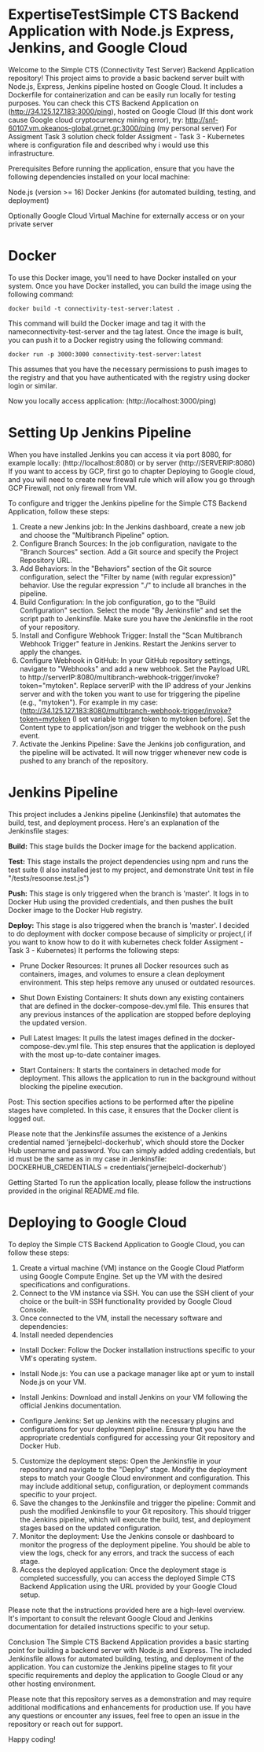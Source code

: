# ExpertiseTestSimple CTS Backend Application with Node.js Express, Jenkins, and Google Cloud
Welcome to the Simple CTS (Connectivity Test Server) Backend Application repository! This project aims to provide a basic backend server built with Node.js, Express, Jenkins pipeline hosted on Google Cloud.
It includes a Dockerfile for containerization and can be easily run locally for testing purposes.
You can check this CTS Backend Application on  (http://34.125.127.183:3000/ping), hosted on Google Cloud (If this dont work cause Google cloud cryptocurrency mining error), try: http://snf-60107.vm.okeanos-global.grnet.gr:3000/ping (my personal server)
For Assigment Task 3 solution check folder Assigment - Task 3 - Kubernetes where is configuration file and described why i would use this infrastructure.

Prerequisites
Before running the application, ensure that you have the following dependencies installed on your local machine:

Node.js (version >= 16)
Docker
Jenkins (for automated building, testing, and deployment)

Optionally
Google Cloud Virtual Machine for externally access or on your private server

# Docker
To use this Docker image, you'll need to have Docker installed on your system. Once you have Docker installed, 
you can build the image using the following command:

`docker build -t connectivity-test-server:latest .`

This command will build the Docker image and tag it with the nameconnectivity-test-server and the tag latest.
Once the image is built, you can push it to a Docker registry using the following command:

`docker run -p 3000:3000 connectivity-test-server:latest`

This assumes that you have the necessary permissions to push images to the registry and that you have authenticated with the registry using docker login or similar.

Now you locally access application: (http://localhost:3000/ping)

# Setting Up Jenkins Pipeline

When you have installed Jenkins you can access it via port 8080, for example locally: (http://localhost:8080) or by server (http://SERVERIP:8080)
If you want to access by GCP, first go to chapter Deploying to Google cloud, and you will need to create new firewall rule which will allow you go through GCP Firewall, not only firewall from VM.

To configure and trigger the Jenkins pipeline for the Simple CTS Backend Application, follow these steps:

1. Create a new Jenkins job: In the Jenkins dashboard, create a new job and choose the "Multibranch Pipeline" option.
2. Configure Branch Sources: In the job configuration, navigate to the "Branch Sources" section. Add a Git source and specify the Project Repository URL.
3. Add Behaviors: In the "Behaviors" section of the Git source configuration, select the "Filter by name (with regular expression)" behavior. Use the regular expression "./" to include all branches in the pipeline.
4. Build Configuration: In the job configuration, go to the "Build Configuration" section. Select the mode "By Jenkinsfile" and set the script path to Jenkinsfile. Make sure you have the Jenkinsfile in the root of your repository.
5. Install and Configure Webhook Trigger: Install the "Scan Multibranch Webhook Trigger" feature in Jenkins. Restart the Jenkins server to apply the changes.
6. Configure Webhook in GitHub: In your GitHub repository settings, navigate to "Webhooks" and add a new webhook. Set the Payload URL to http://serverIP:8080/multibranch-webhook-trigger/invoke?token="mytoken".
Replace serverIP with the IP address of your Jenkins server and <trigger-token> with the token you want to use for triggering the pipeline (e.g., "mytoken").
For example in my case: (http://34.125.127.183:8080/multibranch-webhook-trigger/invoke?token=mytoken (I set variable trigger token to mytoken before).
Set the Content type to application/json and trigger the webhook on the push event.
7. Activate the Jenkins Pipeline: Save the Jenkins job configuration, and the pipeline will be activated. It will now trigger whenever new code is pushed to any branch of the repository.

# Jenkins Pipeline

This project includes a Jenkins pipeline (Jenkinsfile) that automates the build, test, and deployment process. Here's an explanation of the Jenkinsfile stages:

**Build:** This stage builds the Docker image for the backend application.

  

**Test:** This stage installs the project dependencies using npm and runs the test suite (I also installed jest to my project, and demonstrate Unit test in file "/tests/resoonse.test.js")

  
  
**Push:** This stage is only triggered when the branch is 'master'. It logs in to Docker Hub using the provided credentials, and then pushes the built Docker image to the Docker Hub registry.

  
  
**Deploy:** This stage is also triggered when the branch is 'master'. I decided to do deployment with docker compose because of simplicity or project,( if you want to know how to do it with kubernetes check folder Assigment - Task 3 - Kubernetes) It performs the following steps:

  
  
- Prune Docker Resources: It prunes all Docker resources such as containers, images, and volumes to ensure a clean deployment environment. This step helps remove any unused or outdated resources.

  
  
- Shut Down Existing Containers: It shuts down any existing containers that are defined in the docker-compose-dev.yml file. This ensures that any previous instances of the application are stopped before deploying the updated version.

  
  
- Pull Latest Images: It pulls the latest images defined in the docker-compose-dev.yml file. This step ensures that the application is deployed with the most up-to-date container images.

  
  
- Start Containers: It starts the containers in detached mode for deployment. This allows the application to run in the background without blocking the pipeline execution.

  
Post: This section specifies actions to be performed after the pipeline stages have completed. In this case, it ensures that the Docker client is logged out.

  
  
Please note that the Jenkinsfile assumes the existence of a Jenkins credential named 'jernejbelcl-dockerhub', which should store the Docker Hub username and password.
You can simply added adding credentials, but id must be the same as in my case in Jenkinsfile: DOCKERHUB_CREDENTIALS = credentials('jernejbelcl-dockerhub')

Getting Started
To run the application locally, please follow the instructions provided in the original README.md file.

# Deploying to Google Cloud

To deploy the Simple CTS Backend Application to Google Cloud, you can follow these steps:

1. Create a virtual machine (VM) instance on the Google Cloud Platform using Google Compute Engine. Set up the VM with the desired specifications and configurations.
2. Connect to the VM instance via SSH. You can use the SSH client of your choice or the built-in SSH functionality provided by Google Cloud Console.
3. Once connected to the VM, install the necessary software and dependencies:
4. Install needed dependencies
  
  
- Install Docker: Follow the Docker installation instructions specific to your VM's operating system.
  
  
- Install Node.js: You can use a package manager like apt or yum to install Node.js on your VM.
  
  
- Install Jenkins: Download and install Jenkins on your VM following the official Jenkins documentation.
  
  
- Configure Jenkins: Set up Jenkins with the necessary plugins and configurations for your deployment pipeline. Ensure that you have the appropriate credentials configured for accessing your Git repository and Docker Hub.
5. Customize the deployment steps: Open the Jenkinsfile in your repository and navigate to the "Deploy" stage. Modify the deployment steps to match your Google Cloud environment and configuration. This may include additional setup, configuration, or deployment commands specific to your project.
6. Save the changes to the Jenkinsfile and trigger the pipeline: Commit and push the modified Jenkinsfile to your Git repository. This should trigger the Jenkins pipeline, which will execute the build, test, and deployment stages based on the updated configuration.
7. Monitor the deployment: Use the Jenkins console or dashboard to monitor the progress of the deployment pipeline. You should be able to view the logs, check for any errors, and track the success of each stage.
8. Access the deployed application: Once the deployment stage is completed successfully, you can access the deployed Simple CTS Backend Application using the URL provided by your Google Cloud setup.

Please note that the instructions provided here are a high-level overview. It's important to consult the relevant Google Cloud and Jenkins documentation for detailed instructions specific to your setup.

Conclusion
The Simple CTS Backend Application provides a basic starting point for building a backend server with Node.js and Express. The included Jenkinsfile allows for automated building, testing, and deployment of the application. You can customize the Jenkins pipeline stages to fit your specific requirements and deploy the application to Google Cloud or any other hosting environment.

Please note that this repository serves as a demonstration and may require additional modifications and enhancements for production use. If you have any questions or encounter any issues, feel free to open an issue in the repository or reach out for support.

Happy coding!
